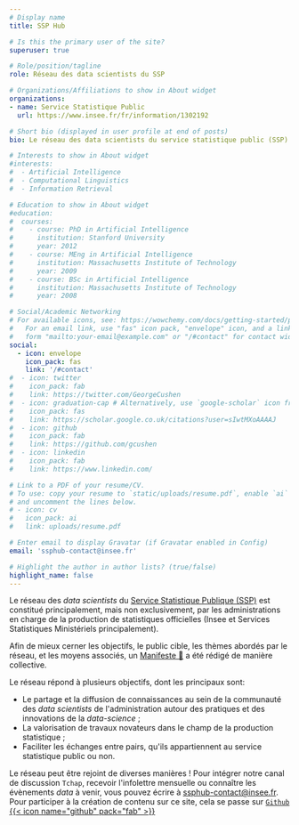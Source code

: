 ```yaml
---
# Display name
title: SSP Hub

# Is this the primary user of the site?
superuser: true

# Role/position/tagline
role: Réseau des data scientists du SSP

# Organizations/Affiliations to show in About widget
organizations:
- name: Service Statistique Public
  url: https://www.insee.fr/fr/information/1302192

# Short bio (displayed in user profile at end of posts)
bio: Le réseau des data scientists du service statistique public (SSP) a été créé suite aux recommandations du [Rapport _"Évaluation des besoins de l’État en compétences et expertises en matière de donnée"_](https://www.numerique.gouv.fr/publications/rapport-evaluation-besoins-etat-en-competences-et-expertises-en-matiere-de-donnee/) afin de faciliter les échanges entre _data scientists_ de l'administration et favoriser la diffusion des innovations récentes de l'écosystème de l'analyse de données dans la sphère statistique.

# Interests to show in About widget
#interests:
#  - Artificial Intelligence
#  - Computational Linguistics
#  - Information Retrieval

# Education to show in About widget
#education:
#  courses:
#    - course: PhD in Artificial Intelligence
#      institution: Stanford University
#      year: 2012
#    - course: MEng in Artificial Intelligence
#      institution: Massachusetts Institute of Technology
#      year: 2009
#    - course: BSc in Artificial Intelligence
#      institution: Massachusetts Institute of Technology
#      year: 2008

# Social/Academic Networking
# For available icons, see: https://wowchemy.com/docs/getting-started/page-builder/#icons
#   For an email link, use "fas" icon pack, "envelope" icon, and a link in the
#   form "mailto:your-email@example.com" or "/#contact" for contact widget.
social:
  - icon: envelope
    icon_pack: fas
    link: '/#contact'
#  - icon: twitter
#    icon_pack: fab
#    link: https://twitter.com/GeorgeCushen
#  - icon: graduation-cap # Alternatively, use `google-scholar` icon from `ai` icon pack
#    icon_pack: fas
#    link: https://scholar.google.co.uk/citations?user=sIwtMXoAAAAJ
#  - icon: github
#    icon_pack: fab
#    link: https://github.com/gcushen
#  - icon: linkedin
#    icon_pack: fab
#    link: https://www.linkedin.com/

# Link to a PDF of your resume/CV.
# To use: copy your resume to `static/uploads/resume.pdf`, enable `ai` icons in `params.toml`,
# and uncomment the lines below.
# - icon: cv
#   icon_pack: ai
#   link: uploads/resume.pdf

# Enter email to display Gravatar (if Gravatar enabled in Config)
email: 'ssphub-contact@insee.fr'

# Highlight the author in author lists? (true/false)
highlight_name: false
---
```


Le réseau des _data scientists_ du [Service Statistique Publique (SSP)](https://www.insee.fr/fr/information/1302192) est constitué principalement, mais non exclusivement, par
les administrations en charge de la production de statistiques officielles
(Insee et Services Statistiques Ministériels principalement). 

Afin de mieux cerner les objectifs, le public cible, les thèmes abordés par le réseau, et les moyens associés, un [Manifeste 📜](/manifeste) a été rédigé de manière collective.  

Le réseau répond à plusieurs objectifs,
dont les principaux sont:

- Le partage et la diffusion de connaissances au sein de la communauté des _data scientists_ de l'administration autour des pratiques et des innovations de la _data-science_ ;
- La valorisation de travaux novateurs dans le champ de la production statistique ;
- Faciliter les échanges entre pairs, qu'ils appartiennent au service statistique public ou non. 

Le réseau peut être rejoint de diverses manières ! Pour intégrer notre canal de discussion `Tchap`, recevoir l'infolettre mensuelle ou connaître les évènements _data_ à venir, vous pouvez écrire à <ssphub-contact@insee.fr>. Pour participer à la création de contenu sur ce site, cela se passe sur [`Github` {{< icon name="github" pack="fab" >}}](https://github.com/linogaliana/ssphub)


